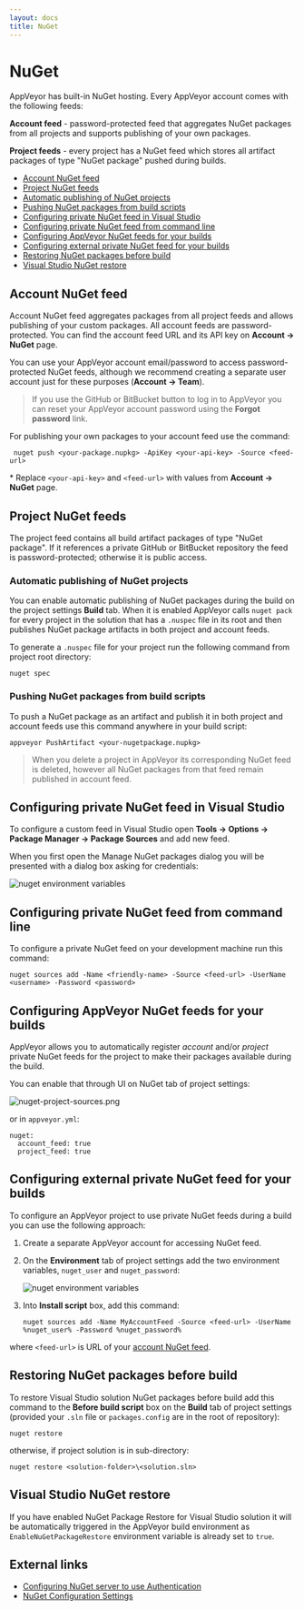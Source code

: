 ```yaml
---
layout: docs
title: NuGet
---
```


# NuGet

AppVeyor has built-in NuGet hosting. Every AppVeyor account comes with the following feeds:

**Account feed** - password-protected feed that aggregates NuGet packages from all projects and supports publishing of your own packages.

**Project feeds** - every project has a NuGet feed which stores all artifact packages of type "NuGet package" pushed during builds.

* [Account NuGet feed](#account-feed)
* [Project NuGet feeds](#project-feeds)
* [Automatic publishing of NuGet projects](#auto-package)
* [Pushing NuGet packages from build scripts](#push-package)
* [Configuring private NuGet feed in Visual Studio](#private-feed-vs)
* [Configuring private NuGet feed from command line](#private-feed-cmd)
* [Configuring AppVeyor NuGet feeds for your builds](#configure-appveyor-feeds)
* [Configuring external private NuGet feed for your builds](#configure-private-feed)
* [Restoring NuGet packages before build](#nuget-restore)
* [Visual Studio NuGet restore](#visual-studio-nuget-restore)


<a id="account-feed"></a>
## Account NuGet feed

Account NuGet feed aggregates packages from all project feeds and allows publishing of your custom packages.
All account feeds are password-protected. You can find the account feed URL and its API key on **Account -> NuGet** page.

You can use your AppVeyor account email/password to access password-protected NuGet feeds, although we recommend creating a separate user account just for these purposes (**Account -> Team**).

> If you use the GitHub or BitBucket button to log in to AppVeyor you can reset your AppVeyor account password using the **Forgot password** link.

For publishing your own packages to your account feed use the command:

	 nuget push <your-package.nupkg> -ApiKey <your-api-key> -Source <feed-url>

\* Replace `<your-api-key>` and `<feed-url>` with values from **Account -> NuGet** page.




<a id="project-feeds"></a>
## Project NuGet feeds

The project feed contains all build artifact packages of type "NuGet package". If it references a private GitHub or BitBucket repository the feed is password-protected; otherwise it is public access.



<a id="auto-package"></a>
### Automatic publishing of NuGet projects

You can enable automatic publishing of NuGet packages during the build on the project settings **Build** tab. When it is enabled AppVeyor calls `nuget pack` for every project in the solution that has a `.nuspec` file in its root and then publishes NuGet package artifacts in both project and account feeds.

To generate a `.nuspec` file for your project run the following command from project root directory:

	nuget spec



<a id="push-package"></a>
### Pushing NuGet packages from build scripts

To push a NuGet package as an artifact and publish it in both project and account feeds use this command anywhere in your build script:

	appveyor PushArtifact <your-nugetpackage.nupkg>

> When you delete a project in AppVeyor its corresponding NuGet feed is deleted, however all NuGet packages from that feed remain published in account feed.




<a id="private-feed-vs"></a>
## Configuring private NuGet feed in Visual Studio

To configure a custom feed in Visual Studio open **Tools -> Options -> Package Manager -> Package Sources** and add new feed.

When you first open the Manage NuGet packages dialog you will be presented with a dialog box asking for credentials:

![nuget environment variables](/site/docs/images/nuget-visualstudio-auth.png)




<a id="private-feed-cmd"></a>
## Configuring private NuGet feed from command line

To configure a private NuGet feed on your development machine run this command:

	nuget sources add -Name <friendly-name> -Source <feed-url> -UserName <username> -Password <password>



<a id="configure-appveyor-feeds"></a>
## Configuring AppVeyor NuGet feeds for your builds

AppVeyor allows you to automatically register *account* and/or *project* private NuGet feeds for the project to make their packages available during the build.

You can enable that through UI on NuGet tab of project settings:

![nuget-project-sources.png](/site/docs/images/nuget-project-sources.png)

or in `appveyor.yml`:

	nuget:
	  account_feed: true
	  project_feed: true



<a id="configure-private-feed"></a>
## Configuring external private NuGet feed for your builds

To configure an AppVeyor project to use private NuGet feeds during a build you can use the following approach:

1. Create a separate AppVeyor account for accessing NuGet feed.
2. On the **Environment** tab of project settings add the two environment variables, `nuget_user` and `nuget_password`:

   ![nuget environment variables](/site/docs/images/nuget-environment-variables.png) 

3. Into **Install script** box, add this command:

	`nuget sources add -Name MyAccountFeed -Source <feed-url> -UserName %nuget_user% -Password %nuget_password%`

where `<feed-url>` is URL of your [account NuGet feed](https://ci.appveyor.com/nuget).




<a id="nuget-restore"></a>
## Restoring NuGet packages before build

To restore Visual Studio solution NuGet packages before build add this command to the **Before build script** box on the **Build** tab of project settings (provided your `.sln` file or `packages.config` are in the root of repository):

    nuget restore

otherwise, if project solution is in sub-directory:

    nuget restore <solution-folder>\<solution.sln>



<a id="visual-studio-nuget-restore"></a>
## Visual Studio NuGet restore

If you have enabled NuGet Package Restore for Visual Studio solution it will be automatically triggered in the AppVeyor build environment as `EnableNuGetPackageRestore` environment variable is already set to `true`. 



## External links

* [Configuring NuGet server to use Authentication](http://stackoverflow.com/questions/17928112/configuring-nuget-server-to-use-authentication)
* [NuGet Configuration Settings](http://docs.nuget.org/docs/reference/nuget-config-settings)